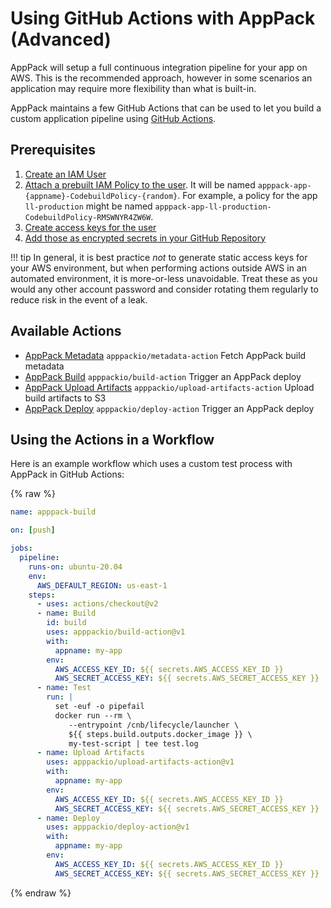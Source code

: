 # Using GitHub Actions with AppPack (Advanced)

AppPack will setup a full continuous integration pipeline for your app on AWS. This is the recommended approach, however in some scenarios an application may require more flexibility than what is built-in.

AppPack maintains a few GitHub Actions that can be used to let you build a custom application pipeline using [GitHub Actions](https://github.com/features/actions).

## Prerequisites

1. [Create an IAM User](https://docs.aws.amazon.com/IAM/latest/UserGuide/id_users_create.html)
2. [Attach a prebuilt IAM Policy to the user](https://docs.aws.amazon.com/IAM/latest/UserGuide/id_users_change-permissions.html). It will be named `apppack-app-{appname}-CodebuildPolicy-{random}`. For example, a policy for the app `ll-production` might be named `apppack-app-ll-production-CodebuildPolicy-RMSWNYR4ZW6W`.
3. [Create access keys for the user](https://docs.aws.amazon.com/IAM/latest/UserGuide/id_credentials_access-keys.html)
4. [Add those as encrypted secrets in your GitHub Repository](https://docs.github.com/en/actions/reference/encrypted-secrets#creating-encrypted-secrets-for-a-repository)

!!! tip
    In general, it is best practice _not_ to generate static access keys for your AWS environment, but when performing actions outside AWS in an automated environment, it is more-or-less unavoidable. Treat these as you would any other account password and consider rotating them regularly to reduce risk in the event of a leak.

## Available Actions

* [AppPack Metadata](https://github.com/marketplace/actions/apppack-metadata) `apppackio/metadata-action`
  Fetch AppPack build metadata
* [AppPack Build](https://github.com/marketplace/actions/apppack-build) `apppackio/build-action`
  Trigger an AppPack deploy
* [AppPack Upload Artifacts](https://github.com/marketplace/actions/apppack-upload-artifacts) `apppackio/upload-artifacts-action`
  Upload build artifacts to S3
* [AppPack Deploy](https://github.com/marketplace/actions/apppack-deploy) `apppackio/deploy-action`
  Trigger an AppPack deploy
  
## Using the Actions in a Workflow

Here is an example workflow which uses a custom test process with AppPack in GitHub Actions:

{% raw %}
```yaml
name: apppack-build

on: [push]

jobs:
  pipeline:
    runs-on: ubuntu-20.04
    env:
      AWS_DEFAULT_REGION: us-east-1
    steps:
      - uses: actions/checkout@v2
      - name: Build
        id: build
        uses: apppackio/build-action@v1
        with:
          appname: my-app
        env:
          AWS_ACCESS_KEY_ID: ${{ secrets.AWS_ACCESS_KEY_ID }}
          AWS_SECRET_ACCESS_KEY: ${{ secrets.AWS_SECRET_ACCESS_KEY }}
      - name: Test
        run: |
          set -euf -o pipefail
          docker run --rm \
             --entrypoint /cnb/lifecycle/launcher \
             ${{ steps.build.outputs.docker_image }} \
             my-test-script | tee test.log
      - name: Upload Artifacts
        uses: apppackio/upload-artifacts-action@v1
        with:
          appname: my-app
        env:
          AWS_ACCESS_KEY_ID: ${{ secrets.AWS_ACCESS_KEY_ID }}
          AWS_SECRET_ACCESS_KEY: ${{ secrets.AWS_SECRET_ACCESS_KEY }}
      - name: Deploy
        uses: apppackio/deploy-action@v1
        with:
          appname: my-app
        env:
          AWS_ACCESS_KEY_ID: ${{ secrets.AWS_ACCESS_KEY_ID }}
          AWS_SECRET_ACCESS_KEY: ${{ secrets.AWS_SECRET_ACCESS_KEY }}
```
{% endraw %}
